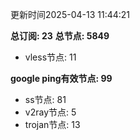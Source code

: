 更新时间2025-04-13 11:44:21

**总订阅: 23**
**总节点: 5849**
- vless节点: 11

**google ping有效节点: 99**
- ss节点: 81
- v2ray节点: 5
- trojan节点: 13
